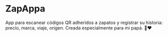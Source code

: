 # ZapAppa
App para escanear códigos QR adheridos a zapatos y registrar su historia: precio, marca, viaje, origen. Creada especialmente para mi papá. 👟❤️
